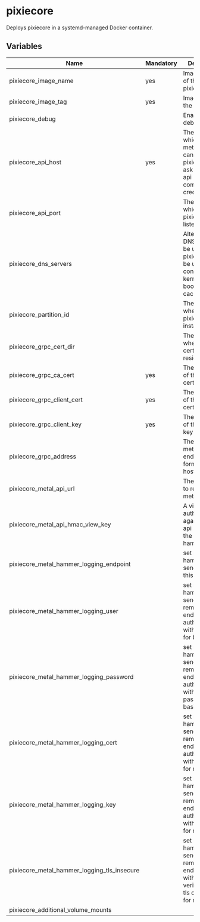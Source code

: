 # pixiecore

Deploys pixiecore in a systemd-managed Docker container.

## Variables

| Name                                        | Mandatory | Description                                                                                                   |
| ------------------------------------------- | --------- | ------------------------------------------------------------------------------------------------------------- |
| pixiecore_image_name                        | yes       | Image version of the pixiecore                                                                                |
| pixiecore_image_tag                         | yes       | Image tag of the pixiecore                                                                                    |
| pixiecore_debug                             |           | Enable debugging                                                                                              |
| pixiecore_api_host                          | yes       | The host on which the metal-hammer can reach the pixiecore to ask for metal-api communication credentials.    |
| pixiecore_api_port                          |           | The port on which the pixiecore api is listening                                                              |
| pixiecore_dns_servers                       |           | Alternative DNS servers to be used by the pixiecore (can be used for configuring kernel and boot image cache) |
| pixiecore_partition_id                      |           | The partition where pixiecore is installed                                                                    |
| pixiecore_grpc_cert_dir                     |           | The directory where the grpc certificates reside                                                              |
| pixiecore_grpc_ca_cert                      | yes       | The filename of the ca certificate                                                                            |
| pixiecore_grpc_client_cert                  | yes       | The filename of the client certificate                                                                        |
| pixiecore_grpc_client_key                   | yes       | The filename of the client key                                                                                |
| pixiecore_grpc_address                      |           | The address of metal-api grpc endpoint in the form (ip or hostname:port)                                      |
| pixiecore_metal_api_url                     |           | The URL where to reach metal-api                                                                              |
| pixiecore_metal_api_hmac_view_key           |           | A view hmac to authenticate against metal-api (given to the metal-hammer)                                     |
| pixiecore_metal_hammer_logging_endpoint     |           | set metal-hammer to send logs to this endpoint                                                                |
| pixiecore_metal_hammer_logging_user         |           | set metal-hammer to send logs to a remote endpoint and authenticate with this user for basic auth             |
| pixiecore_metal_hammer_logging_password     |           | set metal-hammer to send logs to a remote endpoint and authenticate with this password for basic auth         |
| pixiecore_metal_hammer_logging_cert         |           | set metal-hammer to send logs to a remote endpoint and authenticate with this cert for mtls auth              |
| pixiecore_metal_hammer_logging_key          |           | set metal-hammer to send logs to a remote endpoint and authenticate with this key for mtls auth               |
| pixiecore_metal_hammer_logging_tls_insecure |           | set metal-hammer to send logs to a remote endpoint without verifying the tls certificate for mtls auth        |
| pixiecore_additional_volume_mounts          |           |                                                                                                               |
